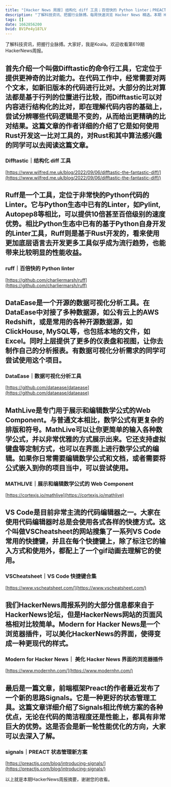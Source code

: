 ```yaml
---
title: "[Hacker News 周报] 结构化 diff 工具；百倍快的 Python linter；PREACT 状态管理新方案 signals"
description: "了解科技资讯、把握行业脉搏。每周快速浏览 Hacker News 精选。本期 Hacker Newsletter 地址：https://mailchi.mp/hackernewsletter/619"
tags: []
date: 1662856200
bvid: BV1Pe4y187LV
---
```

了解科技资讯，把握行业脉搏。大家好，我是Koala。欢迎收看第619期HackerNews周报。

首先介绍一个叫做Difftastic的命令行工具，它定位于提供更神奇的比对能力。在代码工作中，经常需要对两个文本，如新旧版本的代码进行比对。大部分的比对算法都是基于行列的位置进行比较，而Difftastic可以对内容进行结构化的比对，即在理解代码内容的基础上，尝试分辨哪些代码逻辑是不变的，从而给出更精确的比对结果。这篇文章的作者详细的介绍了它是如何使用Rust开发这一比对工具的，对Rust和其中算法感兴趣的同学可以去阅读这篇文章。
---
### Difftastic｜结构化 diff 工具
[https://www.wilfred.me.uk/blog/2022/09/06/difftastic-the-fantastic-diff/](https://www.wilfred.me.uk/blog/2022/09/06/difftastic-the-fantastic-diff/)

Ruff是一个工具，定位于非常快的Python代码的Linter。它与Python生态中已有的Linter，如Pylint, Autopep8等相比，可以提供10倍甚至百倍级别的速度优势。相比Python生态中已有的基于Python自身开发的Linter工具，Ruff则是基于Rust开发的，看来使用更加底层语言去开发更多工具似乎成为流行趋势，也能带来比较明显的性能收益。
---
### ruff｜百倍快的 Python linter
[https://github.com/charliermarsh/ruff](https://github.com/charliermarsh/ruff)

DataEase是一个开源的数据可视化分析工具。在DataEase中对接了多种数据源，如公有云上的AWS Redshift，或是常用的各种开源数据源，如ClickHouse, MySQL等，也包括本地的文件，如Excel。同时上层提供了更多的仪表盘和视图，让你去制作自己的分析报表。有数据可视化分析需求的同学可尝试使用这个项目。
---
### DataEase｜数据可视化分析工具
[https://github.com/dataease/dataease](https://github.com/dataease/dataease)

MathLive是专门用于展示和编辑数学公式的Web Component。与普通文本相比，数学公式有更复杂的排版和符号。MathLive可以让你更简单的输入各种数学公式，并以非常优雅的方式展示出来。它还支持虚拟键盘等定制方式，也可以在界面上进行数学公式的编辑。如果你日常需要编辑数学公式和文档，或者需要将公式嵌入到你的项目当中，可以尝试使用。
---
### MATHLIVE｜展示和编辑数学公式的 Web Component
[https://cortexjs.io/mathlive](https://cortexjs.io/mathlive)

VS Code是目前非常主流的代码编辑器之一。大家在使用代码编辑器时总是会使用各式各样的快捷方式。这个叫做VSCheatsheet的网站搜集了一系列VS Code常用的快捷键，并且在每个快捷键上，除了标注它的输入方式和使用外，都配上了一个gif动画去理解它的使用。
---
### VSCheatsheet｜VS Code 快捷键合集
[https://www.vscheatsheet.com/](https://www.vscheatsheet.com/)

我们HackerNews周报系列的大部分信息都来自于HackerNews论坛，但是HackerNews网站的页面风格相对比较简单。Modern for Hacker News是一个浏览器插件，可以美化HackerNews的界面，使得变成一种更现代的样式。
---
### Modern for Hacker News｜ 美化 Hacker News 界面的浏览器插件
[https://www.modernhn.com/](https://www.modernhn.com/)

最后是一篇文章，前端框架Preact的作者最近发布了一个新的思路Signals。它是一种更好的状态管理工具。这篇文章详细介绍了Signals相比传统方案的各种优点，无论在代码的简洁程度还是性能上，都具有非常巨大的优势。这是否会是新一轮性能优化的方向，大家可以去深入了解。
---
### signals｜PREACT 状态管理新方案
[https://preactjs.com/blog/introducing-signals/](https://preactjs.com/blog/introducing-signals/)

以上就是本期HackerNews周报摘要，谢谢您的收看。

